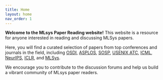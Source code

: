 ```yaml
---
title: Home
layout: home
nav_order: 1
---
```


**Welcome to the MLsys Paper Reading website!** This website is a resource for anyone interested in reading and discussing MLSys papers.

Here, you will find a curated selection of papers from top conferences and journals in the field, including [OSDI](https://www.usenix.org/conference/osdi23), [ASPLOS](https://asplos-conference.org/), [SOSP](https://sosp2023.mpi-sws.org/), [USENIX ATC](https://www.usenix.org/conference/atc23), [ICML](https://icml.cc/), [NeurIPS](https://nips.cc/), [ICLR](https://iclr.cc/), and [MLSys](https://mlsys.org/).

We encourage you to contribute to the discussion forums and help us build a vibrant community of MLsys paper readers.